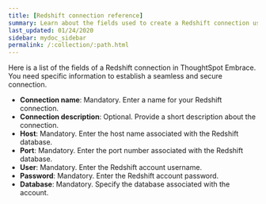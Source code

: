 ```yaml
---
title: [Redshift connection reference]
summary: Learn about the fields used to create a Redshift connection using ThoughtSpot Embrace.
last_updated: 01/24/2020
sidebar: mydoc_sidebar
permalink: /:collection/:path.html
---
```


Here is a list of the fields of a Redshift connection in ThoughtSpot Embrace. You need specific information to establish a seamless and secure connection.

 - **Connection name**: Mandatory. Enter a name for your Redshift connection.
 - **Connection description**: Optional. Provide a short description about the connection.
 - **Host**: Mandatory. Enter the host name associated with the Redshift database.
 - **Port**: Mandatory. Enter the port number associated with the Redshift database.
 - **User**: Mandatory. Enter the Redshift account username.
 - **Password**: Mandatory. Enter the Redshift account password.
 - **Database**: Mandatory. Specify the database associated with the account.
